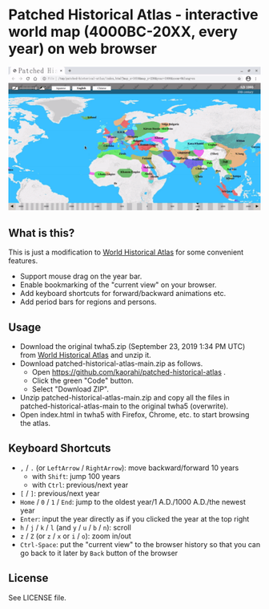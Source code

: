 # Patched Historical Atlas - interactive world map (4000BC-20XX, every year) on web browser

<img src="screenshot.gif">

## What is this?

This is just a modification to [World Historical Atlas](http://x768.com/w/twha.en) for some convenient features.

* Support mouse drag on the year bar.
* Enable bookmarking of the "current view" on your browser.
* Add keyboard shortcuts for forward/backward animations etc.
* Add period bars for regions and persons.

## Usage

* Download the original twha5.zip (September 23, 2019 1:34 PM UTC) from [World Historical Atlas](http://x768.com/w/twha.en) and unzip it.
* Download patched-historical-atlas-main.zip as follows.
  * Open https://github.com/kaorahi/patched-historical-atlas .
  * Click the green "Code" button.
  * Select "Download ZIP".
* Unzip patched-historical-atlas-main.zip and copy all the files in patched-historical-atlas-main to the original twha5 (overwrite).
* Open index.html in twha5 with Firefox, Chrome, etc. to start browsing the atlas.

## Keyboard Shortcuts

* `,` / `.` (or `LeftArrow` / `RightArrow`): move backward/forward 10 years
  * with `Shift`: jump 100 years
  * with `Ctrl`: previous/next year
* `[` / `]`: previous/next year
* `Home` / `0` / `1` / `End`: jump to the oldest year/1 A.D./1000 A.D./the newest year
* `Enter`: input the year directly as if you clicked the year at the top right
* `h` / `j` / `k` / `l` (and `y` / `u` / `b` / `n`): scroll
* `z` / `Z` (or `z` / `x` or `i` / `o`): zoom in/out
* `Ctrl-Space`: put the "current view" to the browser history so that you can go back to it later by `Back` button of the browser

## License

See LICENSE file.
